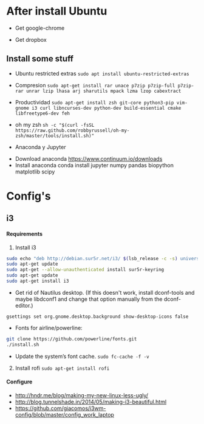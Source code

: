 # After install Ubuntu

* Get google-chrome

* Get dropbox

## Install some stuff
* Ubuntu restricted extras
`sudo apt install ubuntu-restricted-extras`

* Compresion
`sudo apt-get install rar unace p7zip p7zip-full p7zip-rar unrar lzip lhasa arj sharutils mpack lzma lzop cabextract`

* Productividad
`sudo apt-get install zsh git-core python3-pip vim-gnome i3 curl libncurses-dev python-dev build-essential cmake libfreetype6-dev feh`

* oh my zsh
`sh -c "$(curl -fsSL https://raw.github.com/robbyrussell/oh-my-zsh/master/tools/install.sh)"`

* Anaconda y Jupyter
- Download anaconda https://www.continuum.io/downloads
- Install anaconda
	conda install jupyter numpy pandas biopython matplotlib scipy


# Config's

## i3

#### Requirements

1. Install i3
```bash
sudo echo "deb http://debian.sur5r.net/i3/ $(lsb_release -c -s) universe" >> /etc/apt/sources.list
sudo apt-get update
sudo apt-get --allow-unauthenticated install sur5r-keyring
sudo apt-get update
sudo apt-get install i3
```

* Get rid of Nautilus desktop. (If this doesn't work, install dconf-tools and maybe libdconf1 and change that option manually from the dconf-editor.)

`gsettings set org.gnome.desktop.background show-desktop-icons false`

* Fonts for airline/powerline:
```bash
git clone https://github.com/powerline/fonts.git
./install.sh
``` 

* Update the system’s font cache.
`sudo fc-cache -f -v`

2. Install rofi
`sudo apt-get install rofi`

#### Configure
* http://hndr.me/blog/making-my-new-linux-less-ugly/
* http://blog.tunnelshade.in/2014/05/making-i3-beautiful.html
* https://github.com/giacomos/i3wm-config/blob/master/config_work_laptop

